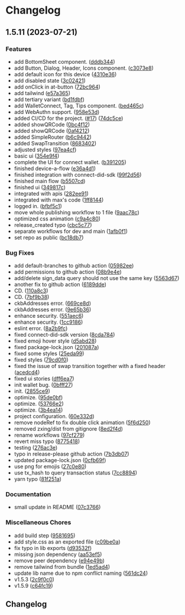 # Changelog

## 1.5.11 (2023-07-21)


### Features

* add BottomSheet component. ([dddb344](https://github.com/dotbitHQ/wallet-bridge/commit/dddb344b3ea0195290b1d8f6578025a655b38f8d))
* add Button, Dialog, Header, Icons component. ([c3073e8](https://github.com/dotbitHQ/wallet-bridge/commit/c3073e83b518afcf7ee0c900b7a1e61652f53dd1))
* add default icon for this device ([4310e36](https://github.com/dotbitHQ/wallet-bridge/commit/4310e360ebb555f95f03751f4b37fc8acff79ce5))
* add disabled state ([3c02421](https://github.com/dotbitHQ/wallet-bridge/commit/3c02421e148b6ea16df1f51ea795ffa3d024e59d))
* add onClick in at-button ([72bc964](https://github.com/dotbitHQ/wallet-bridge/commit/72bc9648bca111184c42d65cb034762852c432ff))
* add tailwind ([e57a365](https://github.com/dotbitHQ/wallet-bridge/commit/e57a3659b975b2c44d85e2bb4cbf5e395187343b))
* add tertiary variant ([bd1fdbf](https://github.com/dotbitHQ/wallet-bridge/commit/bd1fdbf0ec4b9471743106b4bb01dcab65a918d0))
* add WalletConnect, Tag, Tips component. ([bed465c](https://github.com/dotbitHQ/wallet-bridge/commit/bed465c4e4647015443a8eba308490febb5eb04f))
* add WebAuthn support. ([958e53d](https://github.com/dotbitHQ/wallet-bridge/commit/958e53d1e99605ab2745e563bd4ef8d5c05711fc))
* added CI/CD for the project. ([#17](https://github.com/dotbitHQ/wallet-bridge/issues/17)) ([74dc5ce](https://github.com/dotbitHQ/wallet-bridge/commit/74dc5ce4c7a75f4df5638121eac0b7972d14022c))
* added showQRCode ([0bc4f12](https://github.com/dotbitHQ/wallet-bridge/commit/0bc4f128e54b37e776034b78249dd1bb1b1c3ef9))
* added showQRCode ([0af4212](https://github.com/dotbitHQ/wallet-bridge/commit/0af42121be10fc752dd250caa9a96ea46a360043))
* added SimpleRouter ([b6c9442](https://github.com/dotbitHQ/wallet-bridge/commit/b6c9442820721069b4d98b383367f5638ace884a))
* added SwapTransition ([8683402](https://github.com/dotbitHQ/wallet-bridge/commit/868340256c8e763289651d8bda2d4a2370074c91))
* adjusted styles ([97ea4cf](https://github.com/dotbitHQ/wallet-bridge/commit/97ea4cf9305c13e93b584afa84f37844691dfa63))
* basic ui ([354e9f4](https://github.com/dotbitHQ/wallet-bridge/commit/354e9f4b0c735b072519ead24ad2fc746de4c0ef))
* complete the UI for connect wallet. ([b391205](https://github.com/dotbitHQ/wallet-bridge/commit/b3912058f19386ad1f67367a02de9e399e0b5be2))
* finished device-a-flow ([e36a4d1](https://github.com/dotbitHQ/wallet-bridge/commit/e36a4d1c9c2243b2f18ea6516faebd9b23027646))
* finished integration with connect-did-sdk ([99f2d56](https://github.com/dotbitHQ/wallet-bridge/commit/99f2d56d75fc00900664542dd7d9935e2f223170))
* finished main flow ([b5507cd](https://github.com/dotbitHQ/wallet-bridge/commit/b5507cd96805a71985ea02d8ebf16192c3471d35))
* finished ui ([349817c](https://github.com/dotbitHQ/wallet-bridge/commit/349817c5ed3ac8b48f301c801f7dc9436af8e658))
* integrated with apis ([282ee91](https://github.com/dotbitHQ/wallet-bridge/commit/282ee9179f026449f2a8f3fc909982af0ca2d2ee))
* integrated with max's code ([1ff8144](https://github.com/dotbitHQ/wallet-bridge/commit/1ff8144d712bf4b39ce39bb7c6699e85f7ac0b25))
* logged in. ([bfbf5c1](https://github.com/dotbitHQ/wallet-bridge/commit/bfbf5c1738824b22431250e86a7de0e699ea27bd))
* move whole publishing workflow to 1 file ([9aac78c](https://github.com/dotbitHQ/wallet-bridge/commit/9aac78c1f28586e4ccb0b772e4dd015ff4c7564f))
* optimized css animation ([c9a4c80](https://github.com/dotbitHQ/wallet-bridge/commit/c9a4c8006cc85f0de53d513183f81cf66f2b3398))
* release_created typo ([cbc5c77](https://github.com/dotbitHQ/wallet-bridge/commit/cbc5c778da262cff9c90d99f070f7e378de4e6d4))
* separate workflows for dev and main ([1afb0f1](https://github.com/dotbitHQ/wallet-bridge/commit/1afb0f16d9f37cc6cb061dbfcdc062228c9862fc))
* set repo as public ([bc18db7](https://github.com/dotbitHQ/wallet-bridge/commit/bc18db79273bc353f47b8259a868583047496a84))


### Bug Fixes

* add default-branches to github action ([05982ee](https://github.com/dotbitHQ/wallet-bridge/commit/05982ee9a5130f98390531ae698b745e86bc1af4))
* add permissions to github action ([08b9e4e](https://github.com/dotbitHQ/wallet-bridge/commit/08b9e4e1ed08b244ab64f1160c8eed0bad67cf4c))
* add/delete sign_data query should not use the same key ([5563d67](https://github.com/dotbitHQ/wallet-bridge/commit/5563d67b04db54514f390692c34ff316f01b1834))
* another fix to github action ([6189dde](https://github.com/dotbitHQ/wallet-bridge/commit/6189ddec2c71e8e35fa1c4af1fc2c888eaa19526))
* CD. ([110a8c3](https://github.com/dotbitHQ/wallet-bridge/commit/110a8c30a7b55f36a681f21435aa1617d70bbecc))
* CD. ([7bf9b38](https://github.com/dotbitHQ/wallet-bridge/commit/7bf9b38d7e78e876cd02e2f69ba109221838fe3c))
* ckbAddresses error. ([669ce8d](https://github.com/dotbitHQ/wallet-bridge/commit/669ce8d639a42b808796bc007daec58b0d035a89))
* ckbAddresses error. ([9e65b36](https://github.com/dotbitHQ/wallet-bridge/commit/9e65b3698610d490ffc22fcb2a6851f541e36ca5))
* enhance security. ([551aec6](https://github.com/dotbitHQ/wallet-bridge/commit/551aec6b29685629592daf26945106e2b018b3f7))
* enhance security. ([1cc9186](https://github.com/dotbitHQ/wallet-bridge/commit/1cc91865161d5e013a7bfb19dc6f299bcecdadd5))
* eslint error. ([8a2b9fc](https://github.com/dotbitHQ/wallet-bridge/commit/8a2b9fc958e0c356ec146f49ec6c3a66a0b6c619))
* fixed connect-did-sdk version ([8cda784](https://github.com/dotbitHQ/wallet-bridge/commit/8cda784003dab948508cbb95b4252bb701ae7f62))
* fixed emoji hover style ([d5abd28](https://github.com/dotbitHQ/wallet-bridge/commit/d5abd284f597085712b580e897f94648cbb58952))
* fixed package-lock.json ([201087a](https://github.com/dotbitHQ/wallet-bridge/commit/201087ab260943504437f2809bb6a395afa5bc50))
* fixed some styles ([25eda99](https://github.com/dotbitHQ/wallet-bridge/commit/25eda99dabc37eb25d7f20214814a11bd23a9a2b))
* fixed styles ([79cd0f0](https://github.com/dotbitHQ/wallet-bridge/commit/79cd0f0dcdb258ad69c2d6b9342badee2e8476c0))
* fixed the issue of swap transition together with a fixed header ([acedcd4](https://github.com/dotbitHQ/wallet-bridge/commit/acedcd439b13ee5ef3043a13f34a4270ef0871a4))
* fixed ui stories ([dff6ea7](https://github.com/dotbitHQ/wallet-bridge/commit/dff6ea7678781f04716154e5b840091a9434e8de))
* init wallet bug. ([0bfff27](https://github.com/dotbitHQ/wallet-bridge/commit/0bfff27488456c43c4d4097e2123cf0cb4f5758d))
* init. ([2855ce9](https://github.com/dotbitHQ/wallet-bridge/commit/2855ce95fd378a48eda35a455956b8da7ace8eb4))
* optimize. ([95de0bf](https://github.com/dotbitHQ/wallet-bridge/commit/95de0bfc9162eb6eeebeec30736360de011c2455))
* optimize. ([53766e2](https://github.com/dotbitHQ/wallet-bridge/commit/53766e2b88a61af8f47722359558e0eec19e87c4))
* optimize. ([3b4ea14](https://github.com/dotbitHQ/wallet-bridge/commit/3b4ea147428b4879675e9e95ce7b3115c11f3c3e))
* project configuration. ([60e332d](https://github.com/dotbitHQ/wallet-bridge/commit/60e332de2805d23ef41291334c655f18ecc7c793))
* remove nodeRef to fix double click animation ([5f6d250](https://github.com/dotbitHQ/wallet-bridge/commit/5f6d25054af9dd9ab9a97fa530f931c6fada66d3))
* removed zxing/dist from gitignore ([8ed2f4d](https://github.com/dotbitHQ/wallet-bridge/commit/8ed2f4d60e75b4958e8d727d0145d3c9c208468d))
* rename workflows ([97cf279](https://github.com/dotbitHQ/wallet-bridge/commit/97cf2799ffaebc186ae8a1a7f2b61c0dc0c935c4))
* revert miss typo ([8775418](https://github.com/dotbitHQ/wallet-bridge/commit/8775418e01d6816d38e30daea30c9dca9e0c729d))
* testing ([276ac3e](https://github.com/dotbitHQ/wallet-bridge/commit/276ac3e00a8f97f6dc5c86e593c254ac860b1836))
* typo in release-please github action ([7b3db07](https://github.com/dotbitHQ/wallet-bridge/commit/7b3db07600123e469aa926bea93804e5a0e50736))
* updated package-lock.json ([0cfb69f](https://github.com/dotbitHQ/wallet-bridge/commit/0cfb69f599b27f4cba91500554f01a2206d4fadc))
* use png for emojis ([27c0e80](https://github.com/dotbitHQ/wallet-bridge/commit/27c0e80f1751b38ee64062694e2122601dcdeded))
* use tx_hash to query transaction status ([7cc8894](https://github.com/dotbitHQ/wallet-bridge/commit/7cc889461daa405178e55c3d905de0532f71ffb7))
* yarn typo ([81f251a](https://github.com/dotbitHQ/wallet-bridge/commit/81f251a1a8316c0d5dc3b91276d87ee047158336))


### Documentation

* small update in README ([07c3766](https://github.com/dotbitHQ/wallet-bridge/commit/07c3766baf787b21598c2c0e3a8847a1dcb172d4))


### Miscellaneous Chores

* add build step ([9581695](https://github.com/dotbitHQ/wallet-bridge/commit/9581695e0072893a04fc3ad279aea5053fabf5d2))
* add style.css as an exported file ([c09be0a](https://github.com/dotbitHQ/wallet-bridge/commit/c09be0aedd89b4375fea9f792bc7a371d07fb372))
* fix typo in lib exports ([d93532f](https://github.com/dotbitHQ/wallet-bridge/commit/d93532fce8490d86ce9ef942d78c47d5361fe878))
* missing json dependency ([aa53ef5](https://github.com/dotbitHQ/wallet-bridge/commit/aa53ef53dcf63712417a26236b710ce5c255c726))
* remove peer dependency ([e94e49b](https://github.com/dotbitHQ/wallet-bridge/commit/e94e49b2310aa3bc466df6e13eae37bbc36319c2))
* remove tailwind from bundle ([1ed5ad4](https://github.com/dotbitHQ/wallet-bridge/commit/1ed5ad457ca8fe59572e98924f9bbda7872ad8b0))
* update lib name due to npm conflict naming ([561dc24](https://github.com/dotbitHQ/wallet-bridge/commit/561dc2459f0768aa948f9d19a71491a3b4a6300e))
* v1.5.3 ([2c9f0c0](https://github.com/dotbitHQ/wallet-bridge/commit/2c9f0c0b8fe5cac5fcdea944280f9efe4db900fd))
* v1.5.9 ([c64fc19](https://github.com/dotbitHQ/wallet-bridge/commit/c64fc19e914fc287159e07973b8a46dbb3a43f09))

## Changelog
